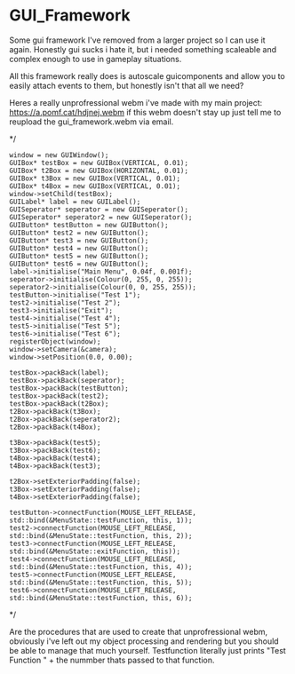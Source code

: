 # GUI_Framework
Some gui framework I've removed from a larger project so I can use it again. Honestly gui sucks i hate it, but i needed something scaleable and complex enough to use in gameplay situations. 

All this framework really does is autoscale guicomponents and allow you to easily attach events to them, but honestly isn't that all we need?

Heres a really unprofressional webm i've made with my main project: https://a.pomf.cat/hdjnej.webm if this webm doesn't stay up just tell me to reupload the gui_framework.webm via email.

*/

	window = new GUIWindow();
	GUIBox* testBox = new GUIBox(VERTICAL, 0.01);
	GUIBox* t2Box = new GUIBox(HORIZONTAL, 0.01);
	GUIBox* t3Box = new GUIBox(VERTICAL, 0.01);
	GUIBox* t4Box = new GUIBox(VERTICAL, 0.01);
	window->setChild(testBox);
	GUILabel* label = new GUILabel();
	GUISeperator* seperator = new GUISeperator();
	GUISeperator* seperator2 = new GUISeperator();
	GUIButton* testButton = new GUIButton();
	GUIButton* test2 = new GUIButton();
	GUIButton* test3 = new GUIButton();
	GUIButton* test4 = new GUIButton();
	GUIButton* test5 = new GUIButton();
	GUIButton* test6 = new GUIButton();
	label->initialise("Main Menu", 0.04f, 0.001f);
	seperator->initialise(Colour(0, 255, 0, 255));
	seperator2->initialise(Colour(0, 0, 255, 255));
	testButton->initialise("Test 1");
	test2->initialise("Test 2");
	test3->initialise("Exit");
	test4->initialise("Test 4");
	test5->initialise("Test 5");
	test6->initialise("Test 6");
	registerObject(window);
	window->setCamera(&camera);
	window->setPosition(0.0, 0.00);

	testBox->packBack(label);
	testBox->packBack(seperator);
	testBox->packBack(testButton);
	testBox->packBack(test2);
	testBox->packBack(t2Box);
	t2Box->packBack(t3Box);
	t2Box->packBack(seperator2);
	t2Box->packBack(t4Box);

	t3Box->packBack(test5);
	t3Box->packBack(test6);
	t4Box->packBack(test4);
	t4Box->packBack(test3);

	t2Box->setExteriorPadding(false);
	t3Box->setExteriorPadding(false);
	t4Box->setExteriorPadding(false);

	testButton->connectFunction(MOUSE_LEFT_RELEASE, std::bind(&MenuState::testFunction, this, 1));
	test2->connectFunction(MOUSE_LEFT_RELEASE, std::bind(&MenuState::testFunction, this, 2));
	test3->connectFunction(MOUSE_LEFT_RELEASE, std::bind(&MenuState::exitFunction, this));
	test4->connectFunction(MOUSE_LEFT_RELEASE, std::bind(&MenuState::testFunction, this, 4));
	test5->connectFunction(MOUSE_LEFT_RELEASE, std::bind(&MenuState::testFunction, this, 5));
	test6->connectFunction(MOUSE_LEFT_RELEASE, std::bind(&MenuState::testFunction, this, 6));
*/

Are the procedures that are used to create that unprofressional webm, obviously i've left out my object processing and rendering but you should be able to manage that much yourself. Testfunction literally just prints "Test Function " + the nummber thats passed to that function.
